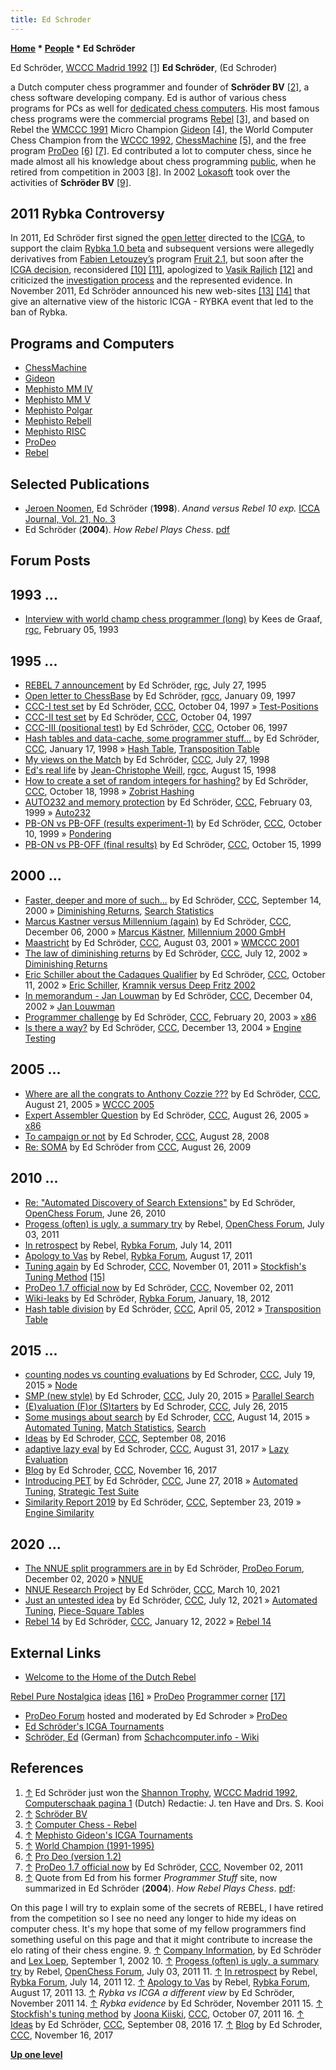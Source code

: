 ```yaml
---
title: Ed Schroder
---
```

**[Home](Home "Home") * [People](People "People") * Ed Schröder**

[](http://www.rebel.nl/whoiswho.htm) Ed Schröder, [WCCC Madrid 1992](WCCC_1992 "WCCC 1992") <a id="cite-note-1" href="#cite-ref-1">[1]</a>
**Ed Schröder**, (Ed Schroder)

a Dutch computer chess programmer and founder of **Schröder BV** <a id="cite-note-2" href="#cite-ref-2">[2]</a>, a chess software developing company. Ed is author of various chess programs for PCs as well for [dedicated chess computers](Dedicated_Chess_Computers "Dedicated Chess Computers"). His most famous chess programs were the commercial programs [Rebel](Rebel "Rebel") <a id="cite-note-3" href="#cite-ref-3">[3]</a>, and based on Rebel the [WMCCC 1991](WMCCC_1991 "WMCCC 1991") Micro Champion [Gideon](Gideon "Gideon") <a id="cite-note-4" href="#cite-ref-4">[4]</a>, the World Computer Chess Champion from the [WCCC 1992](WCCC_1992 "WCCC 1992"), [ChessMachine](ChessMachine "ChessMachine") <a id="cite-note-5" href="#cite-ref-5">[5]</a>, and the free program [ProDeo](ProDeo "ProDeo") <a id="cite-note-6" href="#cite-ref-6">[6]</a> <a id="cite-note-7" href="#cite-ref-7">[7]</a>. Ed contributed a lot to computer chess, since he made almost all his knowledge about chess programming [public](Recommended_Reading "Recommended Reading"), when he retired from competition in 2003 <a id="cite-note-8" href="#cite-ref-8">[8]</a>. In 2002 [Lokasoft](Lokasoft "Lokasoft") took over the activities of **Schröder BV** <a id="cite-note-9" href="#cite-ref-9">[9]</a>.

## 2011 Rybka Controversy

In 2011, Ed Schröder first signed the [open letter](Open_letter_to_the_ICGA_about_the_Rybka-Fruit_issue "Open letter to the ICGA about the Rybka-Fruit issue") directed to the [ICGA](ICGA "ICGA"), to support the claim [Rybka 1.0 beta](Rybka "Rybka") and subsequent versions were allegedly derivatives from [Fabien Letouzey’s](Fabien_Letouzey "Fabien Letouzey") program [Fruit 2.1](Fruit "Fruit"), but soon after the [ICGA decision](Rybka_Controversy#RybkaDecision "Rybka Controversy"), reconsidered <a id="cite-note-10" href="#cite-ref-10">[10]</a> <a id="cite-note-11" href="#cite-ref-11">[11]</a>, apologized to [Vasik Rajlich](Vasik_Rajlich "Vasik Rajlich") <a id="cite-note-12" href="#cite-ref-12">[12]</a> and criticized the [investigation process](ICGA_Investigations "ICGA Investigations") and the represented evidence. In November 2011, Ed Schröder announced his new web-sites <a id="cite-note-13" href="#cite-ref-13">[13]</a> <a id="cite-note-14" href="#cite-ref-14">[14]</a> that give an alternative view of the historic ICGA - RYBKA event that led to the ban of Rybka.

## Programs and Computers

- [ChessMachine](ChessMachine "ChessMachine")
- [Gideon](Gideon "Gideon")
- [Mephisto MM IV](Mephisto_MM_IV "Mephisto MM IV")
- [Mephisto MM V](Mephisto_MM_V "Mephisto MM V")
- [Mephisto Polgar](Mephisto_Polgar "Mephisto Polgar")
- [Mephisto Rebell](Mephisto_Rebell "Mephisto Rebell")
- [Mephisto RISC](Mephisto_RISC "Mephisto RISC")
- [ProDeo](ProDeo "ProDeo")
- [Rebel](Rebel "Rebel")

## Selected Publications

- [Jeroen Noomen](Jeroen_Noomen "Jeroen Noomen"), Ed Schröder (**1998**). *Anand versus Rebel 10 exp.* [ICCA Journal, Vol. 21, No. 3](ICGA_Journal#21_3 "ICGA Journal")
- Ed Schröder (**2004**). *How Rebel Plays Chess*. [pdf](https://silo.tips/download/how-rebel-plays-chess-1)

## Forum Posts

## 1993 ...

- [Interview with world champ chess programmer (long)](https://groups.google.com/d/msg/rec.games.chess/B0kdQBurQII/znCLMkBHjF4J) by Kees de Graaf, [rgc](Computer_Chess_Forums "Computer Chess Forums"), February 05, 1993

## 1995 ...

- [REBEL 7 announcement](https://groups.google.com/d/msg/rec.games.chess/drr9JHQKHrA/hkz9kAAqvWIJ) by Ed Schröder, [rgc](Computer_Chess_Forums "Computer Chess Forums"), July 27, 1995
- [Open letter to ChessBase](https://groups.google.com/d/msg/rec.games.chess.computer/baCTtjjm0cs/m22XLVBDfGUJ) by Ed Schröder, [rgcc](Computer_Chess_Forums "Computer Chess Forums"), January 09, 1997
- [CCC-I test set](https://www.stmintz.com/ccc/index.php?id=10361) by Ed Schröder, [CCC](CCC "CCC"), October 04, 1997 » [Test-Positions](Test-Positions "Test-Positions")
- [CCC-II test set](https://www.stmintz.com/ccc/index.php?id=10362) by Ed Schröder, [CCC](CCC "CCC"), October 04, 1997
- [CCC-III (positional test)](https://www.stmintz.com/ccc/index.php?id=10391) by Ed Schröder, [CCC](CCC "CCC"), October 06, 1997
- [Hash tables and data-cache, some programmer stuff...](https://www.stmintz.com/ccc/index.php?id=14226) by Ed Schröder, [CCC](CCC "CCC"), January 17, 1998 » [Hash Table](Hash_Table "Hash Table"), [Transposition Table](Transposition_Table "Transposition Table")
- [My views on the Match](https://www.stmintz.com/ccc/index.php?id=23055) by Ed Schröder, [CCC](CCC "CCC"), July 27, 1998
- [Ed's real life](https://groups.google.com/d/msg/rec.games.chess.computer/T0KphUfUTi8/R0ibWxvqMu0J) by [Jean-Christophe Weill](Jean-Christophe_Weill "Jean-Christophe Weill"), [rgcc](Computer_Chess_Forums "Computer Chess Forums"), August 15, 1998
- [How to create a set of random integers for hashing?](https://www.stmintz.com/ccc/index.php?id=29817) by Ed Schröder, [CCC](CCC "CCC"), October 18, 1998 » [Zobrist Hashing](Zobrist_Hashing "Zobrist Hashing")
- [AUTO232 and memory protection](https://www.stmintz.com/ccc/index.php?id=42019) by Ed Schröder, [CCC](CCC "CCC"), February 03, 1999 » [Auto232](Auto232 "Auto232")
- [PB-ON vs PB-OFF (results experiment-1)](https://www.stmintz.com/ccc/index.php?id=72537) by Ed Schröder, [CCC](CCC "CCC"), October 10, 1999 » [Pondering](Pondering "Pondering")
- [PB-ON vs PB-OFF (final results)](https://www.stmintz.com/ccc/index.php?id=73408) by Ed Schröder, [CCC](CCC "CCC"), October 15, 1999

## 2000 ...

- [Faster, deeper and more of such...](https://www.stmintz.com/ccc/index.php?id=129504) by Ed Schröder, [CCC](CCC "CCC"), September 14, 2000 » [Diminishing Returns](Depth#DiminishingReturns "Depth"), [Search Statistics](Search_Statistics "Search Statistics")
- [Marcus Kastner versus Millennium (again)](https://www.stmintz.com/ccc/index.php?id=143151) by Ed Schröder, [CCC](CCC "CCC"), December 06, 2000 » [Marcus Kästner](Marcus_K%C3%A4stner "Marcus Kästner"), [Millennium 2000 GmbH](Millennium_2000_GmbH "Millennium 2000 GmbH")
- [Maastricht](https://www.stmintz.com/ccc/index.php?id=182383) by Ed Schröder, [CCC](CCC "CCC"), August 03, 2001 » [WMCCC 2001](WMCCC_2001 "WMCCC 2001")
- [The law of diminishing returns](https://www.stmintz.com/ccc/index.php?id=240056) by Ed Schröder, [CCC](CCC "CCC"), July 12, 2002 » [Diminishing Returns](Depth#DiminishingReturns "Depth")
- [Eric Schiller about the Cadaques Qualifier](https://www.stmintz.com/ccc/index.php?id=258559) by Ed Schröder, [CCC](CCC "CCC"), October 11, 2002 » [Eric Schiller](Eric_Schiller "Eric Schiller"), [Kramnik versus Deep Fritz 2002](Kramnik_versus_Deep_Fritz_2002 "Kramnik versus Deep Fritz 2002")
- [In memorandum - Jan Louwman](https://www.stmintz.com/ccc/index.php?id=268861) by Ed Schröder, [CCC](CCC "CCC"), December 04, 2002 » [Jan Louwman](Jan_Louwman "Jan Louwman")
- [Programmer challenge](https://www.stmintz.com/ccc/index.php?id=285555) by Ed Schröder, [CCC](CCC "CCC"), February 20, 2003 » [x86](X86 "X86")
- [Is there a way?](https://www.stmintz.com/ccc/index.php?id=400589) by Ed Schröder, [CCC](CCC "CCC"), December 13, 2004 » [Engine Testing](Engine_Testing "Engine Testing")

## 2005 ...

- [Where are all the congrats to Anthony Cozzie ???](https://www.stmintz.com/ccc/index.php?id=443750) by Ed Schröder, [CCC](CCC "CCC"), August 21, 2005 » [WCCC 2005](WCCC_2005 "WCCC 2005")
- [Expert Assembler Question](https://www.stmintz.com/ccc/index.php?id=445557) by Ed Schröder, [CCC](CCC "CCC"), August 26, 2005 » [x86](X86 "X86")
- [To campaign or not](http://www.talkchess.com/forum/viewtopic.php?t=23341) by Ed Schroder, [CCC](CCC "CCC"), August 28, 2008
- [Re: SOMA](http://www.talkchess.com/forum/viewtopic.php?topic_view=threads&p=288321&t=28775) by Ed Schröder from [CCC](CCC "CCC"), August 26, 2009

## 2010 ...

- [Re: "Automated Discovery of Search Extensions"](http://www.open-chess.org/viewtopic.php?f=5&t=248#p2538) by Ed Schröder, [OpenChess Forum](Computer_Chess_Forums "Computer Chess Forums"), June 26, 2010
- [Progess (often) is ugly, a summary try](http://www.open-chess.org/viewtopic.php?f=3&t=1471) by Rebel, [OpenChess Forum](Computer_Chess_Forums "Computer Chess Forums"), July 03, 2011
- [In retrospect](http://rybkaforum.net/cgi-bin/rybkaforum/topic_show.pl?tid=22421) by Rebel, [Rybka Forum](Computer_Chess_Forums "Computer Chess Forums"), July 14, 2011
- [Apology to Vas](http://rybkaforum.net/cgi-bin/rybkaforum/topic_show.pl?tid=22679) by Rebel, [Rybka Forum](Computer_Chess_Forums "Computer Chess Forums"), August 17, 2011
- [Tuning again](http://www.talkchess.com/forum/viewtopic.php?t=40964) by Ed Schroder, [CCC](CCC "CCC"), November 01, 2011 » [Stockfish's Tuning Method](Stockfish%27s_Tuning_Method "Stockfish's Tuning Method") <a id="cite-note-15" href="#cite-ref-15">[15]</a>
- [ProDeo 1.7 official now](http://www.talkchess.com/forum/viewtopic.php?t=40978) by Ed Schröder, [CCC](CCC "CCC"), November 02, 2011
- [Wiki-leaks](http://rybkaforum.net/cgi-bin/rybkaforum/topic_show.pl?tid=24065) by Ed Schröder, [Rybka Forum](Computer_Chess_Forums "Computer Chess Forums"), January, 18, 2012
- [Hash table division](http://www.talkchess.com/forum/viewtopic.php?t=43172) by Ed Schröder, [CCC](CCC "CCC"), April 05, 2012 » [Transposition Table](Transposition_Table "Transposition Table")

## 2015 ...

- [counting nodes vs counting evaluations](http://www.talkchess.com/forum/viewtopic.php?t=57033) by Ed Schroder, [CCC](CCC "CCC"), July 19, 2015 » [Node](Node "Node")
- [SMP (new style)](http://www.talkchess.com/forum/viewtopic.php?t=57039) by Ed Schroder, [CCC](CCC "CCC"), July 20, 2015 » [Parallel Search](Parallel_Search "Parallel Search")
- [(E)valuation (F)or (S)tarters](http://www.talkchess.com/forum/viewtopic.php?t=57087) by Ed Schroder, [CCC](CCC "CCC"), July 26, 2015
- [Some musings about search](http://www.talkchess.com/forum/viewtopic.php?t=57270) by Ed Schroder, [CCC](CCC "CCC"), August 14, 2015 » [Automated Tuning](Automated_Tuning "Automated Tuning"), [Match Statistics](Match_Statistics "Match Statistics"), [Search](Search "Search")
- [Ideas](http://www.talkchess.com/forum/viewtopic.php?t=61366) by Ed Schroder, [CCC](CCC "CCC"), September 08, 2016
- [adaptive lazy eval](http://www.talkchess.com/forum/viewtopic.php?t=65047) by Ed Schroder, [CCC](CCC "CCC"), August 31, 2017 » [Lazy Evaluation](Lazy_Evaluation "Lazy Evaluation")
- [Blog](http://www.talkchess.com/forum/viewtopic.php?t=65741) by Ed Schroder, [CCC](CCC "CCC"), November 16, 2017
- [Introducing PET](http://www.talkchess.com/forum3/viewtopic.php?f=2&t=67831) by Ed Schröder, [CCC](CCC "CCC"), June 27, 2018 » [Automated Tuning](Automated_Tuning "Automated Tuning"), [Strategic Test Suite](Strategic_Test_Suite "Strategic Test Suite")
- [Similarity Report 2019](http://www.talkchess.com/forum3/viewtopic.php?f=2&t=71892) by Ed Schröder, [CCC](CCC "CCC"), September 23, 2019 » [Engine Similarity](Engine_Similarity "Engine Similarity")

## 2020 ...

- [The NNUE split programmers are in](https://prodeo.actieforum.com/t104-the-nnue-split-programmers-are-in) by Ed Schröder, [ProDeo Forum](Computer_Chess_Forums "Computer Chess Forums"), December 02, 2020 » [NNUE](NNUE "NNUE")
- [NNUE Research Project](http://www.talkchess.com/forum3/viewtopic.php?f=2&t=76833) by Ed Schröder, [CCC](CCC "CCC"), March 10, 2021
- [Just an untested idea](http://www.talkchess.com/forum3/viewtopic.php?f=7&t=77715) by Ed Schröder, [CCC](CCC "CCC"), July 12, 2021 » [Automated Tuning](Automated_Tuning "Automated Tuning"), [Piece-Square Tables](Piece-Square_Tables "Piece-Square Tables")
- [Rebel 14](https://www.talkchess.com/forum3/viewtopic.php?f=2&t=79107) by Ed Schröder, [CCC](CCC "CCC"), January 12, 2022 » [Rebel 14](Rebel#14 "Rebel")

## External Links

- [Welcome to the Home of the Dutch Rebel](http://rebel13.nl/rebel13/rebel%2013.html)

[Rebel Pure Nostalgica](http://rebel13.nl/index.html)
[ideas](http://rebel13.nl/prodeo/ideas.html) <a id="cite-note-16" href="#cite-ref-16">[16]</a> » [ProDeo](ProDeo "ProDeo")
[Programmer corner](http://rebel13.nl/rebel13/ideas.html) <a id="cite-note-17" href="#cite-ref-17">[17]</a>

- [ProDeo Forum](https://prodeo.actieforum.com/) hosted and moderated by Ed Schroder » [ProDeo](ProDeo "ProDeo")
- [Ed Schröder's ICGA Tournaments](https://www.game-ai-forum.org/icga-tournaments/person.php?id=59)
- [Schröder, Ed](http://www.schach-computer.info/wiki/index.php/Schr%C3%B6der,_Ed) (German) from [Schachcomputer.info - Wiki](http://www.schach-computer.info/wiki/index.php/Hauptseite_En)

## References

1. <a id="cite-ref-1" href="#cite-note-1">↑</a> Ed Schröder just won the [Shannon Trophy](Shannon_Trophy "Shannon Trophy"), [WCCC Madrid 1992](WCCC_1992 "WCCC 1992"), [Computerschaak pagina 1](http://www.csvnsupplementsite.nl/CSVNPAGINA1.html) (Dutch) Redactie: J. ten Have and Drs. S. Kooi
1. <a id="cite-ref-2" href="#cite-note-2">↑</a> [Schröder BV](http://www.rebel.nl/)
1. <a id="cite-ref-3" href="#cite-note-3">↑</a> [Computer Chess - Rebel](http://members.home.nl/matador/chess.htm)
1. <a id="cite-ref-4" href="#cite-note-4">↑</a> [Mephisto Gideon's ICGA Tournaments](https://www.game-ai-forum.org/icga-tournaments/program.php?id=222)
1. <a id="cite-ref-5" href="#cite-note-5">↑</a> [World Champion (1991-1995)](http://members.home.nl/matador/chess_2.htm)
1. <a id="cite-ref-6" href="#cite-note-6">↑</a> [Pro Deo (version 1.2)](http://members.home.nl/matador/prodeo.htm)
1. <a id="cite-ref-7" href="#cite-note-7">↑</a> [ProDeo 1.7 official now](http://www.talkchess.com/forum/viewtopic.php?t=40978) by Ed Schröder, [CCC](CCC "CCC"), November 02, 2011
1. <a id="cite-ref-8" href="#cite-note-8">↑</a> Quote from Ed from his former *Programmer Stuff* site, now summarized in Ed Schröder (**2004**). *How Rebel Plays Chess*. [pdf](https://silo.tips/download/how-rebel-plays-chess-1):

On this page I will try to explain some of the secrets of REBEL, I have retired from the competition so I see no need any longer to hide my ideas on computer chess. It's my hope that some of my fellow programmers find something useful on this page and that it might contribute to increase the elo rating of their chess engine.
9\. <a id="cite-ref-9" href="#cite-note-9">↑</a> [Company Information](http://www.rebel.nl/lokasoft.htm), by Ed Schröder and [Lex Loep](Lex_Loep "Lex Loep"), September 1, 2002
10\. <a id="cite-ref-10" href="#cite-note-10">↑</a> [Progess (often) is ugly, a summary try](http://www.open-chess.org/viewtopic.php?f=3&t=1471) by Rebel, [OpenChess Forum](Computer_Chess_Forums "Computer Chess Forums"), July 03, 2011
11\. <a id="cite-ref-11" href="#cite-note-11">↑</a> [In retrospect](http://rybkaforum.net/cgi-bin/rybkaforum/topic_show.pl?tid=22421) by Rebel, [Rybka Forum](Computer_Chess_Forums "Computer Chess Forums"), July 14, 2011
12\. <a id="cite-ref-12" href="#cite-note-12">↑</a> [Apology to Vas](http://rybkaforum.net/cgi-bin/rybkaforum/topic_show.pl?tid=22679) by Rebel, [Rybka Forum](Computer_Chess_Forums "Computer Chess Forums"), August 17, 2011
13\. <a id="cite-ref-13" href="#cite-note-13">↑</a> *Rybka vs ICGA a different view* by Ed Schröder, November 2011
14\. <a id="cite-ref-14" href="#cite-note-14">↑</a> *Rybka evidence* by Ed Schröder, November 2011
15\. <a id="cite-ref-15" href="#cite-note-15">↑</a> [Stockfish's tuning method](http://www.talkchess.com/forum/viewtopic.php?t=40662) by [Joona Kiiski](Joona_Kiiski "Joona Kiiski"), [CCC](CCC "CCC"), October 07, 2011
16\. <a id="cite-ref-16" href="#cite-note-16">↑</a> [Ideas](http://www.talkchess.com/forum/viewtopic.php?t=61366) by Ed Schröder, [CCC](CCC "CCC"), September 08, 2016
17\. <a id="cite-ref-17" href="#cite-note-17">↑</a> [Blog](http://www.talkchess.com/forum/viewtopic.php?t=65741) by Ed Schroder, [CCC](CCC "CCC"), November 16, 2017

**[Up one level](People "People")**


